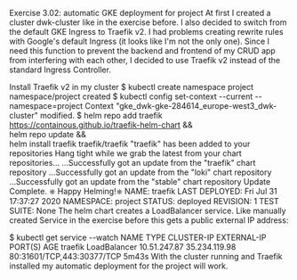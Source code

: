 Exercise 3.02: automatic GKE deployment for project
At first I created a cluster dwk-cluster like in the exercise before. I also decided to switch from the default GKE Ingress to Traefik v2. I had problems creating rewrite rules with Google's default Ingress (it looks like I'm not the only one). Since I need this function to prevent the backend and frontend of my CRUD app from interfering with each other, I decided to use Traefik v2 instead of the standard Ingress Controller.

Install Traefik v2 in my cluster
$ kubectl create namespace project
namespace/project created
$ kubectl config set-context --current --namespace=project
Context "gke_dwk-gke-284614_europe-west3_dwk-cluster" modified.
$ helm repo add traefik https://containous.github.io/traefik-helm-chart && \
  helm repo update && \
  helm install traefik traefik/traefik
"traefik" has been added to your repositories
Hang tight while we grab the latest from your chart repositories...
...Successfully got an update from the "traefik" chart repository
...Successfully got an update from the "loki" chart repository
...Successfully got an update from the "stable" chart repository
Update Complete. ⎈ Happy Helming!⎈
NAME: traefik
LAST DEPLOYED: Fri Jul 31 17:37:27 2020
NAMESPACE: project
STATUS: deployed
REVISION: 1
TEST SUITE: None
The helm chart creates a LoadBalancer service. Like manually created Service in the exercise before this gets a public external IP address:

$ kubectl get service --watch
NAME      TYPE           CLUSTER-IP     EXTERNAL-IP     PORT(S)                      AGE
traefik   LoadBalancer   10.51.247.87   35.234.119.98   80:31601/TCP,443:30377/TCP   5m43s
With the cluster running and Traefik installed my automatic deployment for the project will work.